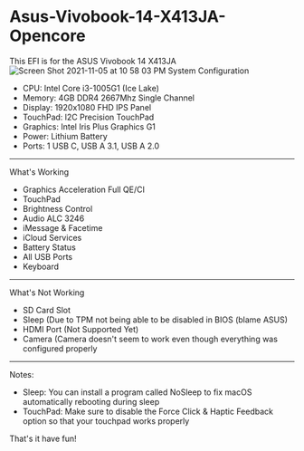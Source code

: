 # Asus-Vivobook-14-X413JA-Opencore
This EFI is for the ASUS Vivobook 14 X413JA
![Screen Shot 2021-11-05 at 10 58 03 PM](https://user-images.githubusercontent.com/83425771/140599700-4fa64d7a-13b1-468c-9df5-f462b1171bbc.png)
System Configuration
- CPU: Intel Core i3-1005G1 (Ice Lake)
- Memory: 4GB DDR4 2667Mhz Single Channel
- Display: 1920x1080 FHD IPS Panel
- TouchPad: l2C Precision TouchPad
- Graphics: Intel Iris Plus Graphics G1
- Power: Lithium Battery
- Ports: 1 USB C, USB A 3.1, USB A 2.0
---------------------------------------------------------------------------------------
What's Working
- Graphics Acceleration Full QE/CI
- TouchPad
- Brightness Control
- Audio ALC 3246
- iMessage & Facetime
- iCloud Services
- Battery Status
- All USB Ports
- Keyboard
----------------------------------------------------------------------------------------
What's Not Working
- SD Card Slot
- Sleep (Due to TPM not being able to be disabled in BIOS (blame ASUS)
- HDMI Port (Not Supported Yet)
- Camera (Camera doesn't seem to work even though everything was configured properly
----------------------------------------------------------------------------------------
Notes:
- Sleep: You can install a program called NoSleep to fix macOS automatically rebooting during sleep
- TouchPad: Make sure to disable the Force Click & Haptic Feedback option so that your touchpad works properly

That's it have fun!
